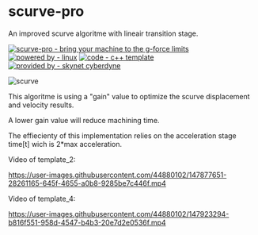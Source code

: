 # scurve-pro
An improved scurve algoritme with lineair transition stage.


[![scurve-pro - bring your machine to the g-force limits](https://img.shields.io/static/v1?label=scurve-pro&message=bring+your+machine+to+the+g-force+limits&color=blue)](https://) [![powered by - linux](https://img.shields.io/static/v1?label=powered+by&message=linux&color=red)](https://) [![code - c++ template](https://img.shields.io/static/v1?label=code&message=c%2B%2B+template&color=green)](https://) [![provided by - skynet cyberdyne](https://img.shields.io/static/v1?label=provided+by&message=skynet+cyberdyne&color=blue)](https://)
      
![scurve](https://user-images.githubusercontent.com/44880102/147920955-1b796427-7c3e-42c9-b933-f234b5dd2759.jpg)

This algoritme is using a "gain" value to optimize the scurve displacement and velocity results.

A lower gain value will reduce machining time.

The effiecienty of this implementation relies on the acceleration stage time[t] wich is 2*max acceleration.


      
Video of template_2:
      
https://user-images.githubusercontent.com/44880102/147877651-28261165-645f-4655-a0b8-9285be7c446f.mp4


Video of template_4:

https://user-images.githubusercontent.com/44880102/147923294-b816f551-958d-4547-b4b3-20e7d2e0536f.mp4

